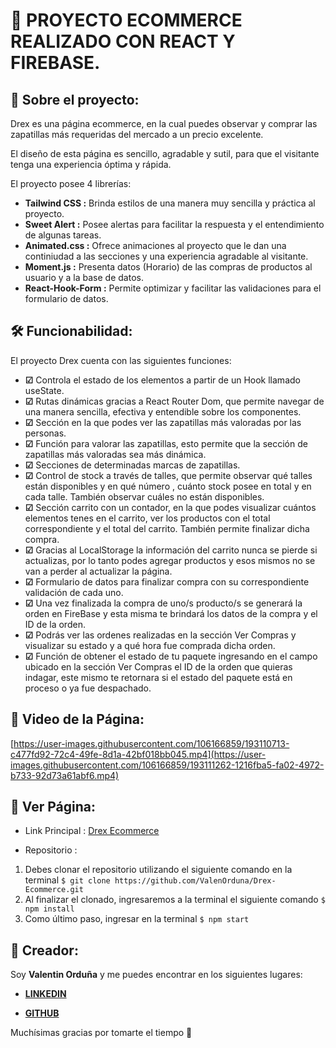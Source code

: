 # :rocket: PROYECTO ECOMMERCE REALIZADO CON REACT Y FIREBASE.
## :speech_balloon: Sobre el proyecto:
Drex es una página ecommerce, en la cual puedes observar y comprar las zapatillas más requeridas del mercado a un precio excelente.

El diseño de esta página es sencillo, agradable y sutil, para que el visitante tenga una experiencia óptima y rápida.

El proyecto posee 4 librerías:

- **Tailwind CSS :** Brinda estilos de una manera muy sencilla y práctica al proyecto.
- **Sweet Alert :** Posee alertas para facilitar la respuesta y el entendimiento de algunas tareas.
- **Animated.css :** Ofrece animaciones al proyecto que le dan una continiudad a las secciones y una experiencia agradable al visitante.
- **Moment.js :** Presenta datos (Horario) de las compras de productos al usuario y a la base de datos.
- **React-Hook-Form :** Permite optimizar y facilitar las validaciones para el formulario de datos.

## :hammer_and_wrench: Funcionabilidad:
El proyecto Drex cuenta con las siguientes funciones:

- **☑**  Controla el estado de los elementos a partir de un Hook llamado useState.
- **☑** Rutas dinámicas gracias a React Router Dom, que permite navegar de una manera sencilla, efectiva y entendible sobre los componentes.
- **☑** Sección en la que podes ver las zapatillas más valoradas por las personas.
- **☑** Función para valorar las zapatillas, esto permite que la sección de zapatillas más valoradas sea más dinámica.
- **☑** Secciones de determinadas marcas de zapatillas.
- **☑** Control de stock a través de talles, que permite observar qué talles están disponibles y en qué número , cuánto stock posee en total y en cada talle. También observar cuáles no están disponibles.
- **☑** Sección carrito con un contador, en la que podes visualizar cuántos elementos tenes en el carrito, ver los productos con el total correspondiente y el total del carrito. También permite finalizar dicha compra.
- **☑** Gracias al LocalStorage la información del carrito nunca se pierde si actualizas, por lo tanto podes agregar productos y esos mismos no se van a perder al actualizar la página.
- **☑** Formulario de datos para finalizar compra con su correspondiente validación de cada uno.
- **☑** Una vez finalizada la compra de uno/s producto/s se generará la orden en FireBase y esta misma te brindará los datos de la compra y el ID de la orden.
- **☑** Podrás ver las ordenes realizadas en la sección Ver Compras y visualizar su estado y a qué hora fue comprada dicha orden.
- **☑** Función de obtener el estado de tu paquete ingresando en el campo ubicado en la sección Ver Compras el ID de la orden que quieras indagar, este mismo te retornara si el estado del paquete está en proceso o ya fue despachado.

## :movie_camera: Video de la Página:
[https://user-images.githubusercontent.com/106166859/193110713-c477fd92-72c4-49fe-8d1a-42bf018bb045.mp4](https://user-images.githubusercontent.com/106166859/193111262-1216fba5-fa02-4972-b733-92d73a61abf6.mp4)

## :mag_right: Ver Página:

- Link Principal : [Drex Ecommerce](https://drex-ecommerce.vercel.app/ "Drex Ecommerce")

- Repositorio : 
1. Debes clonar el repositorio utilizando el siguiente comando en la terminal `$ git clone https://github.com/ValenOrduna/Drex-Ecommerce.git`
1. Al finalizar el clonado, ingresaremos a la terminal el siguiente comando `$ npm install`
1. Como último paso, ingresar en la terminal `$ npm start`

## :adult: Creador:
Soy **Valentin Orduña** y me puedes encontrar en los siguientes lugares:
- **[LINKEDIN](https://www.linkedin.com/in/valentinorduna/ "LINKEDIN")**

- **[GITHUB](https://github.com/ValenOrduna "GITHUB")**

Muchísimas gracias por tomarte el tiempo :clap:


